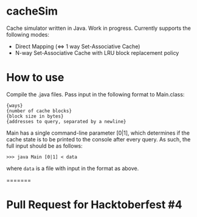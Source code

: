 # cacheSim
Cache simulator written in Java. Work in progress.
Currently supports the following modes:

- Direct Mapping (<=> 1 way Set-Associative Cache)
- N-way Set-Associative Cache with LRU block replacement policy

# How to use
Compile the .java files.
Pass input in the following format to Main.class:

```
{ways}
{number of cache blocks}
{block size in bytes}
{addresses to query, separated by a newline}
```

Main has a single command-line parameter [0|1], which determines if the cache state is to be printed to the console after every query.
As such, the full input should be as follows:

```
>>> java Main [0|1] < data
```
where `data` is a file with input in the format as above.

=======
# Pull Request for Hacktoberfest \#4

